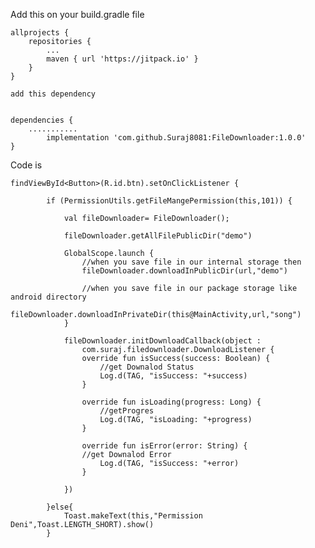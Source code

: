 
Add this on your build.gradle file


	allprojects {
		repositories {
			...
			maven { url 'https://jitpack.io' }
		}
	}
  
  	add this dependency
	
	
  	dependencies {
  		...........
	        implementation 'com.github.Suraj8081:FileDownloader:1.0.0'
	}
  
  
  Code is
  
  	findViewById<Button>(R.id.btn).setOnClickListener {
	
            if (PermissionUtils.getFileMangePermission(this,101)) {
	    
                val fileDownloader= FileDownloader();

                fileDownloader.getAllFilePublicDir("demo")

                GlobalScope.launch {
                    //when you save file in our internal storage then
                    fileDownloader.downloadInPublicDir(url,"demo")
                    
                    //when you save file in our package storage like android directory
                    fileDownloader.downloadInPrivateDir(this@MainActivity,url,"song")
                }

                fileDownloader.initDownloadCallback(object :
                    com.suraj.filedownloader.DownloadListener {
                    override fun isSuccess(success: Boolean) {
                        //get Downalod Status
                        Log.d(TAG, "isSuccess: "+success)
                    }

                    override fun isLoading(progress: Long) {
                        //getProgres
                        Log.d(TAG, "isLoading: "+progress)
                    }

                    override fun isError(error: String) {
                    //get Downalod Error
                        Log.d(TAG, "isSuccess: "+error)
                    }

                })

            }else{
                Toast.makeText(this,"Permission Deni",Toast.LENGTH_SHORT).show()
            }


